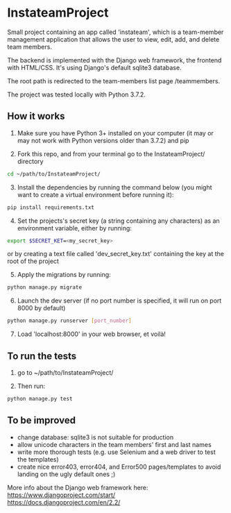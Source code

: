 InstateamProject
=================

Small project containing an app called 'instateam', which is a team-member management application that allows the user to view, edit, add, and delete team members.

The backend is implemented with the Django web framework, the frontend with HTML/CSS. It's using Django's default sqlite3 database.

The root path is redirected to the team-members list page /teammembers.

The project was tested locally with Python 3.7.2.


How it works
------------

1. Make sure you have Python 3+ installed on your computer (it may or may not work with Python versions older than 3.7.2) and pip

2. Fork this repo, and from your terminal go to the InstateamProject/ directory
```sh
cd ~/path/to/InstateamProject/
```

3. Install the dependencies by running the command below (you might want to create a virtual environment before running it):
```sh
pip install requirements.txt
```

4. Set the projects's secret key (a string containing any characters) as an environment variable, either by running:
```sh
export $SECRET_KET=<my_secret_key>
```
or by creating a text file called 'dev_secret_key.txt' containing the key at the root of the project

5. Apply the migrations by running:
```sh
python manage.py migrate
```

6. Launch the dev server (if no port number is specified, it will run on port 8000 by default)
```sh
python manage.py runserver [port_number]
```

7. Load 'localhost:8000' in your web browser, et voilà!


To run the tests
----------------

1. go to ~/path/to/InstateamProject/

2. Then run:
```sh
python manage.py test
```


To be improved
--------------

- change database: sqlite3 is not suitable for production
- allow unicode characters in the team members' first and last names
- write more thorough tests (e.g. use Selenium and a web driver to test the templates)
- create nice error403, error404, and Error500 pages/templates to avoid landing on the ugly default ones ;)


More info about the Django web framework here:
https://www.djangoproject.com/start/
https://docs.djangoproject.com/en/2.2/